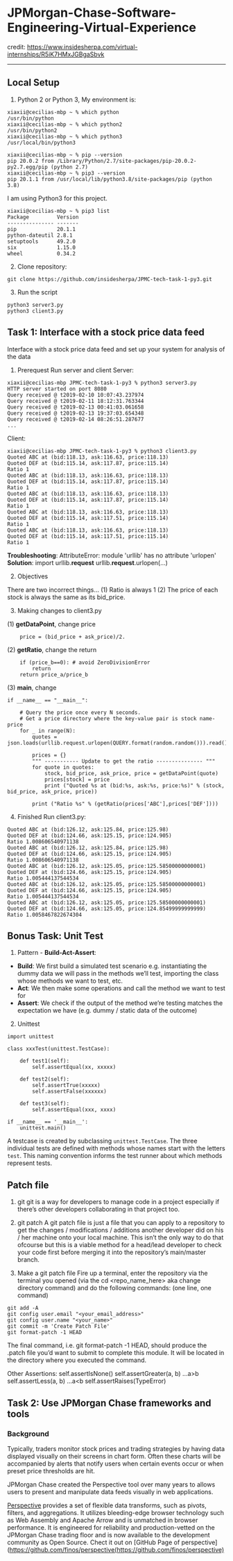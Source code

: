 # JPMorgan-Chase-Software-Engineering-Virtual-Experience
credit: https://www.insidesherpa.com/virtual-internships/R5iK7HMxJGBgaSbvk

---
## Local Setup
1. Python 2 or Python 3, My environment is: 

``` 
xiaxii@cecilias-mbp ~ % which python
/usr/bin/python
xiaxii@cecilias-mbp ~ % which python2
/usr/bin/python2
xiaxii@cecilias-mbp ~ % which python3 
/usr/local/bin/python3

xiaxii@cecilias-mbp ~ % pip --version
pip 20.0.2 from /Library/Python/2.7/site-packages/pip-20.0.2-py2.7.egg/pip (python 2.7)
xiaxii@cecilias-mbp ~ % pip3 --version
pip 20.1.1 from /usr/local/lib/python3.8/site-packages/pip (python 3.8)
```
I am using Python3 for this project.

```
xiaxii@cecilias-mbp ~ % pip3 list
Package         Version
--------------- -------
pip             20.1.1
python-dateutil 2.8.1
setuptools      49.2.0
six             1.15.0
wheel           0.34.2
```

2. Clone repository:
```
git clone https://github.com/insidesherpa/JPMC-tech-task-1-py3.git
```

3. Run the script
```
python3 server3.py
python3 client3.py
```

## Task 1: Interface with a stock price data feed
Interface with a stock price data feed and set up your system for analysis of the data

1. Prerequest
Run server and client 
Server: 
```
xiaxii@cecilias-mbp JPMC-tech-task-1-py3 % python3 server3.py   
HTTP server started on port 8080
Query received @ t2019-02-10 10:07:43.237974
Query received @ t2019-02-11 18:12:31.763344
Query received @ t2019-02-13 00:41:03.061658
Query received @ t2019-02-13 19:37:03.654348
Query received @ t2019-02-14 08:26:51.287677
...
```

Client: 
```
xiaxii@cecilias-mbp JPMC-tech-task-1-py3 % python3 client3.py
Quoted ABC at (bid:118.13, ask:116.63, price:118.13)
Quoted DEF at (bid:115.14, ask:117.87, price:115.14)
Ratio 1
Quoted ABC at (bid:118.13, ask:116.63, price:118.13)
Quoted DEF at (bid:115.14, ask:117.87, price:115.14)
Ratio 1
Quoted ABC at (bid:118.13, ask:116.63, price:118.13)
Quoted DEF at (bid:115.14, ask:117.87, price:115.14)
Ratio 1
Quoted ABC at (bid:118.13, ask:116.63, price:118.13)
Quoted DEF at (bid:115.14, ask:117.51, price:115.14)
Ratio 1
Quoted ABC at (bid:118.13, ask:116.63, price:118.13)
Quoted DEF at (bid:115.14, ask:117.51, price:115.14)
Ratio 1
```

**Troubleshooting**: 
AttributeError: module 'urllib' has no attribute 'urlopen'
**Solution**: 
import urllib.**request**
urllib.**request**.urlopen(...)

2. Objectives

There are two incorrect things…
(1) Ratio is always 1
(2) The price of each stock is always the same as its bid_price.

3. Making changes to client3.py

(1) **getDataPoint**, change price
```
	price = (bid_price + ask_price)/2.
```

 
(2) **getRatio**, change the return 
``` 
	if (price_b==0): # avoid ZeroDivisionError
		return
	return price_a/price_b
```

(3) **main**, change
```
if __name__ == "__main__":

	# Query the price once every N seconds.
	# Get a price directory where the key-value pair is stock name-price
	for _ in range(N):
		quotes = json.loads(urllib.request.urlopen(QUERY.format(random.random())).read())

		prices = {}
		""" ----------- Update to get the ratio --------------- """
		for quote in quotes:
			stock, bid_price, ask_price, price = getDataPoint(quote)
			prices[stock] = price
			print ("Quoted %s at (bid:%s, ask:%s, price:%s)" % (stock, bid_price, ask_price, price))

		print ("Ratio %s" % (getRatio(prices['ABC'],prices['DEF'])))
```

4.  Finished
Run client3.py:
```
Quoted ABC at (bid:126.12, ask:125.84, price:125.98)
Quoted DEF at (bid:124.66, ask:125.15, price:124.905)
Ratio 1.008606540971138
Quoted ABC at (bid:126.12, ask:125.84, price:125.98)
Quoted DEF at (bid:124.66, ask:125.15, price:124.905)
Ratio 1.008606540971138
Quoted ABC at (bid:126.12, ask:125.05, price:125.58500000000001)
Quoted DEF at (bid:124.66, ask:125.15, price:124.905)
Ratio 1.005444137544534
Quoted ABC at (bid:126.12, ask:125.05, price:125.58500000000001)
Quoted DEF at (bid:124.66, ask:125.15, price:124.905)
Ratio 1.005444137544534
Quoted ABC at (bid:126.12, ask:125.05, price:125.58500000000001)
Quoted DEF at (bid:124.66, ask:125.05, price:124.85499999999999)
Ratio 1.0058467822674304
```
## Bonus Task: Unit Test
1. Pattern - **Build-Act-Assert**:
- **Build**: We first build a simulated test scenario e.g. instantiating the dummy data we will pass in the methods we’ll test, importing the class
whose methods we want to test, etc.
- **Act**: We then make some operations and call the method we want to test for
- **Assert**: We check if the output of the method we’re testing matches the expectation we have (e.g. dummy / static data of the outcome)

2. Unittest
```
import unittest

class xxxTest(unittest.TestCase):

    def test1(self):
        self.assertEqual(xx, xxxxx)

    def test2(self):
        self.assertTrue(xxxxx)
        self.assertFalse(xxxxxx)

    def test3(self):
        self.assertEqual(xxx, xxxx)

if __name__ == '__main__':
    unittest.main()
```
A testcase is created by subclassing ```unittest.TestCase```. The three individual tests are defined with methods whose names start with the letters ```test```. This naming convention informs the test runner about which methods represent tests.

## Patch file
1. git
git is a way for developers to manage code in a project especially if there’s other developers collaborating in that project too.

2. git patch 
A git patch file is just a file that you can apply to a repository to get the changes / modifications / additions another developer did on his / her machine onto your local machine. 
This isn’t the only way to do that ofcourse but this is a viable method for a head/lead developer to check your code first before merging it into the repository’s main/master branch.

3. Make a git patch file
Fire up a terminal, enter the repository via the terminal you opened (via the cd <repo_name_here> aka change directory command) and do the following commands: (one line, one command)
```
git add -A
git config user.email "<your_email_address>"
git config user.name "<your_name>"
git commit -m 'Create Patch File'
git format-patch -1 HEAD
```
The final command, i.e. git format-patch -1 HEAD, should produce the .patch file you’d want to submit to complete this module. It will be located in the directory where you executed the command.

Other Assertions: 
self.assertIsNone()
self.assertGreater(a, b)  ...a>b
self.assertLess(a, b)     ...a<b
self.assertRaises(TypeError)

## Task 2: Use JPMorgan Chase frameworks and tools
### Background
Typically, traders monitor stock prices and trading strategies by having data displayed visually on their screens in chart form. Often these charts will be accompanied by alerts that notify users when certain events occur or when preset price thresholds are hit.

JPMorgan Chase created the Perspective tool over many years to allows users to present and manipulate data feeds visually in web applications.

[Perspective](https://perspective.finos.org/) provides a set of flexible data transforms, such as pivots, filters, and aggregations. It utilizes bleeding-edge browser technology such as Web Assembly and Apache Arrow and is unmatched in browser performance. It is engineered for reliability and production-vetted on the JPMorgan Chase trading floor and is now available to the development community as Open Source. Chect it out on [GitHub Page of perspective](https://github.com/finos/perspective(https://github.com/finos/perspective)

